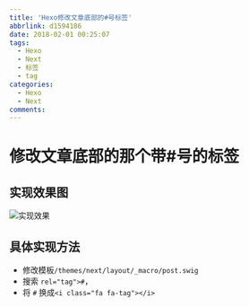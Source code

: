 ```yaml
---
title: 'Hexo修改文章底部的#号标签'
abbrlink: d1594186
date: 2018-02-01 00:25:07
tags:
  - Hexo
  - Next
  - 标签
  - tag
categories:
  - Hexo
  - Next
comments:
---
```

# 修改文章底部的那个带#号的标签  
<!-- more -->
## 实现效果图  


![实现效果](/../../Photos/190404/标签图片.png)


## 具体实现方法

* 修改模板`/themes/next/layout/_macro/post.swig`
* 搜索 `rel="tag">#`，
* 将 `#` 换成`<i class="fa fa-tag"></i>`
